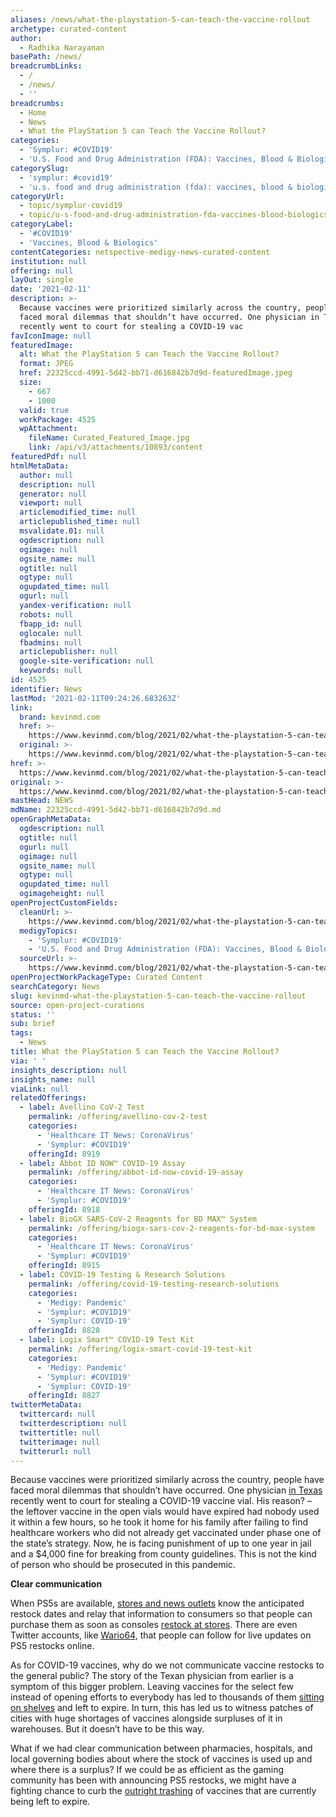 ```yaml
---
aliases: /news/what-the-playstation-5-can-teach-the-vaccine-rollout
archetype: curated-content
author:
  - Radhika Narayanan
basePath: /news/
breadcrumbLinks:
  - /
  - /news/
  - ''
breadcrumbs:
  - Home
  - News
  - What the PlayStation 5 can Teach the Vaccine Rollout?
categories:
  - 'Symplur: #COVID19'
  - 'U.S. Food and Drug Administration (FDA): Vaccines, Blood & Biologics'
categorySlug:
  - 'symplur: #covid19'
  - 'u.s. food and drug administration (fda): vaccines, blood & biologics'
categoryUrl:
  - topic/symplur-covid19
  - topic/u-s-food-and-drug-administration-fda-vaccines-blood-biologics
categoryLabel:
  - '#COVID19'
  - 'Vaccines, Blood & Biologics'
contentCategories: netspective-medigy-news-curated-content
institution: null
offering: null
layOut: single
date: '2021-02-11'
description: >-
  Because vaccines were prioritized similarly across the country, people have
  faced moral dilemmas that shouldn’t have occurred. One physician in Texas
  recently went to court for stealing a COVID-19 vac
favIconImage: null
featuredImage:
  alt: What the PlayStation 5 can Teach the Vaccine Rollout?
  format: JPEG
  href: 22325ccd-4991-5d42-bb71-d616842b7d9d-featuredImage.jpeg
  size:
    - 667
    - 1000
  valid: true
  workPackage: 4525
  wpAttachment:
    fileName: Curated_Featured_Image.jpg
    link: /api/v3/attachments/10893/content
featuredPdf: null
htmlMetaData:
  author: null
  description: null
  generator: null
  viewport: null
  articlemodified_time: null
  articlepublished_time: null
  msvalidate.01: null
  ogdescription: null
  ogimage: null
  ogsite_name: null
  ogtitle: null
  ogtype: null
  ogupdated_time: null
  ogurl: null
  yandex-verification: null
  robots: null
  fbapp_id: null
  oglocale: null
  fbadmins: null
  articlepublisher: null
  google-site-verification: null
  keywords: null
id: 4525
identifier: News
lastMod: '2021-02-11T09:24:26.683263Z'
link:
  brand: kevinmd.com
  href: >-
    https://www.kevinmd.com/blog/2021/02/what-the-playstation-5-can-teach-the-vaccine-rollout.html
  original: >-
    https://www.kevinmd.com/blog/2021/02/what-the-playstation-5-can-teach-the-vaccine-rollout.html
href: >-
  https://www.kevinmd.com/blog/2021/02/what-the-playstation-5-can-teach-the-vaccine-rollout.html
original: >-
  https://www.kevinmd.com/blog/2021/02/what-the-playstation-5-can-teach-the-vaccine-rollout.html
mastHead: NEWS
mdName: 22325ccd-4991-5d42-bb71-d616842b7d9d.md
openGraphMetaData:
  ogdescription: null
  ogtitle: null
  ogurl: null
  ogimage: null
  ogsite_name: null
  ogtype: null
  ogupdated_time: null
  ogimageheight: null
openProjectCustomFields:
  cleanUrl: >-
    https://www.kevinmd.com/blog/2021/02/what-the-playstation-5-can-teach-the-vaccine-rollout.html
  medigyTopics:
    - 'Symplur: #COVID19'
    - 'U.S. Food and Drug Administration (FDA): Vaccines, Blood & Biologics'
  sourceUrl: >-
    https://www.kevinmd.com/blog/2021/02/what-the-playstation-5-can-teach-the-vaccine-rollout.html
openProjectWorkPackageType: Curated Content
searchCategory: News
slug: kevinmd-what-the-playstation-5-can-teach-the-vaccine-rollout
source: open-project-curations
status: ''
sub: brief
tags:
  - News
title: What the PlayStation 5 can Teach the Vaccine Rollout?
via: ' '
insights_description: null
insights_name: null
viaLink: null
relatedOfferings:
  - label: Avellino CoV-2 Test
    permalink: /offering/avellino-cov-2-test
    categories:
      - 'Healthcare IT News: CoronaVirus'
      - 'Symplur: #COVID19'
    offeringId: 8919
  - label: Abbot ID NOW™ COVID-19 Assay
    permalink: /offering/abbot-id-now-covid-19-assay
    categories:
      - 'Healthcare IT News: CoronaVirus'
      - 'Symplur: #COVID19'
    offeringId: 8918
  - label: BioGX SARS-CoV-2 Reagents for BD MAX™ System
    permalink: /offering/biogx-sars-cov-2-reagents-for-bd-max-system
    categories:
      - 'Healthcare IT News: CoronaVirus'
      - 'Symplur: #COVID19'
    offeringId: 8915
  - label: COVID-19 Testing & Research Solutions
    permalink: /offering/covid-19-testing-research-solutions
    categories:
      - 'Medigy: Pandemic'
      - 'Symplur: #COVID19'
      - 'Symplur: COVID-19'
    offeringId: 8828
  - label: Logix Smart™ COVID-19 Test Kit
    permalink: /offering/logix-smart-covid-19-test-kit
    categories:
      - 'Medigy: Pandemic'
      - 'Symplur: #COVID19'
      - 'Symplur: COVID-19'
    offeringId: 8827
twitterMetaData:
  twittercard: null
  twitterdescription: null
  twittertitle: null
  twitterimage: null
  twitterurl: null
---
```

<p>Because vaccines were prioritized similarly across the country, people have faced moral dilemmas that shouldn’t have occurred. One physician <a href="https://www.cnn.com/2021/01/21/us/texas-covid-vaccine-theft-charges/index.html">in Texas</a> recently went to court for stealing a COVID-19 vaccine vial. His reason? – the leftover vaccine in the open vials would have expired had nobody used it within a few hours, so he took it home for his family after failing to find healthcare workers who did not already get vaccinated under phase one of the state’s strategy. Now, he is facing punishment of up to one year in jail and a $4,000 fine for breaking from county guidelines. This is not the kind of person who should be prosecuted in this pandemic.</p><p><strong>Clear communication</strong></p><p>When PS5s are available, <a href="https://www.techradar.com/news/ps5-digital-edition-stock-is-back-at-best-buy-right-now">stores and news outlets</a> know the anticipated restock dates and relay that information to consumers so that people can purchase them as soon as consoles <a href="https://www.newsweek.com/ps5-restock-updates-gamestop-walmart-best-buy-1563653">restock at stores</a>. There are even Twitter accounts, like <a href="https://twitter.com/Wario64?ref_src=twsrc%5Etfw%7Ctwcamp%5Etweetembed%7Ctwterm%5E1351533123557724165%7Ctwgr%5E%7Ctwcon%5Es1_&amp;ref_url=https%3A%2F%2Fwww.tomsguide.com%2Fnews%2Fi-just-gave-up-on-ps5-restocks">Wario64</a>, that people can follow for live updates on PS5 restocks online.</p><p>As for COVID-19 vaccines, why do we not communicate vaccine restocks to the general public? The story of the Texan physician from earlier is a symptom of this bigger problem. Leaving vaccines for the select few instead of opening efforts to everybody has led to thousands of them <a href="https://www.washingtonpost.com/health/2021/01/21/vaccine-rollout-states-shortages/">sitting on shelves</a> and left to expire. In turn, this has led us to witness patches of cities with huge shortages of vaccines alongside surpluses of it in warehouses. But it doesn’t have to be this way.</p><p>What if we had clear communication between pharmacies, hospitals, and local governing bodies about where the stock of vaccines is used up and where there is a surplus? If we could be as efficient as the gaming community has been with announcing PS5 restocks, we might have a fighting chance to curb the <a href="https://www.kevinmd.com/blog/2021/01/can-we-stop-wasting-the-covid-19-vaccine.html">outright trashing</a> of vaccines that are currently being left to expire.</p>
